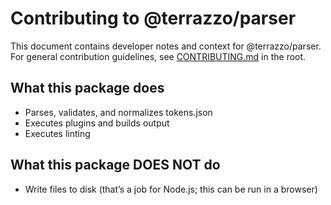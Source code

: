 # Contributing to @terrazzo/parser

This document contains developer notes and context for @terrazzo/parser. For general contribution guidelines, see [CONTRIBUTING.md](../../CONTRIBUTING.md) in the root.

## What this package does

- Parses, validates, and normalizes tokens.json
- Executes plugins and builds output
- Executes linting

## What this package DOES NOT do

- Write files to disk (that’s a job for Node.js; this can be run in a browser)
